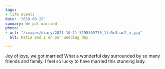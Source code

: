 ```yaml
---
tags:
- life events
date: '2010-08-28'
summary: We got married
photo:
- url: "/images/diary/2021-10-11-5195865776_1fd5c8aac2_o.jpg"
  alt: Katie and I on our wedding day

---
```

Joy of joys, we got married! What a wonderful day surrounded by so many friends and family. I feel so lucky to have married this stunning lady.